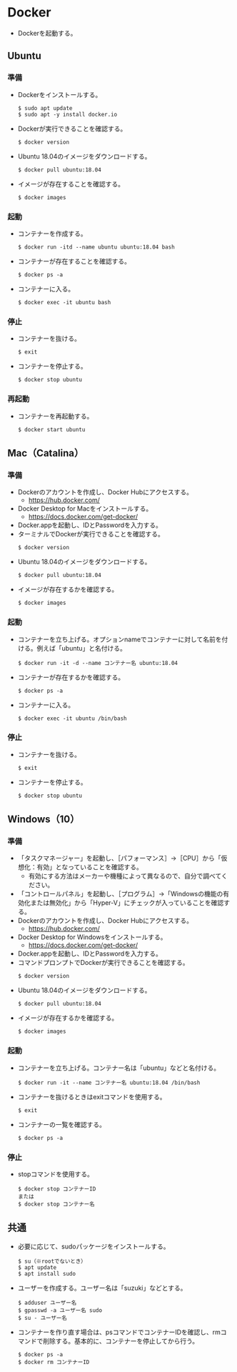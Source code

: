 # Docker
- Dockerを起動する。

## Ubuntu
### 準備
- Dockerをインストールする。
  ```
  $ sudo apt update
  $ sudo apt -y install docker.io
  ```
- Dockerが実行できることを確認する。
  ```
  $ docker version
  ```
- Ubuntu 18.04のイメージをダウンロードする。
  ```
  $ docker pull ubuntu:18.04
  ```
- イメージが存在することを確認する。
  ```
  $ docker images
  ```

### 起動
- コンテナーを作成する。
  ```
  $ docker run -itd --name ubuntu ubuntu:18.04 bash
  ```
- コンテナーが存在することを確認する。
  ```
  $ docker ps -a
  ```
- コンテナーに入る。
  ```
  $ docker exec -it ubuntu bash
  ```

### 停止
- コンテナーを抜ける。
  ```
  $ exit
  ```
- コンテナーを停止する。
  ```
  $ docker stop ubuntu
  ```

### 再起動
- コンテナーを再起動する。
  ```
  $ docker start ubuntu
  ```

## Mac（Catalina）
### 準備
- Dockerのアカウントを作成し、Docker Hubにアクセスする。
  - https://hub.docker.com/
- Docker Desktop for Macをインストールする。
  - https://docs.docker.com/get-docker/
- Docker.appを起動し、IDとPasswordを入力する。
- ターミナルでDockerが実行できることを確認する。
  ```
  $ docker version
  ```
- Ubuntu 18.04のイメージをダウンロードする。
  ```
  $ docker pull ubuntu:18.04
  ```
- イメージが存在するかを確認する。
  ```
  $ docker images
  ```

### 起動
- コンテナーを立ち上げる。オプションnameでコンテナーに対して名前を付ける。例えば「ubuntu」と名付ける。
  ```
  $ docker run -it -d --name コンテナー名 ubuntu:18.04
  ```
- コンテナーが存在するかを確認する。
  ```
  $ docker ps -a
  ```
- コンテナーに入る。
  ```
  $ docker exec -it ubuntu /bin/bash
  ```

### 停止
- コンテナーを抜ける。
  ```
  $ exit
  ```
- コンテナーを停止する。
  ```
  $ docker stop ubuntu
  ```    

## Windows（10）
### 準備
- 「タスクマネージャー」を起動し、［パフォーマンス］→［CPU］から「仮想化：有効」となっていることを確認する。
  - 有効にする方法はメーカーや機種によって異なるので、自分で調べてください。
- 「コントロールパネル」を起動し、［プログラム］→「Windowsの機能の有効化または無効化」から「Hyper-V」にチェックが入っていることを確認する。
- Dockerのアカウントを作成し、Docker Hubにアクセスする。
  - https://hub.docker.com/
- Docker Desktop for Windowsをインストールする。
  - https://docs.docker.com/get-docker/
- Docker.appを起動し、IDとPasswordを入力する。
- コマンドプロンプトでDockerが実行できることを確認する。
  ```
  $ docker version
  ```
- Ubuntu 18.04のイメージをダウンロードする。
  ```
  $ docker pull ubuntu:18.04
  ```
- イメージが存在するかを確認する。
  ```
  $ docker images
  ```

### 起動
- コンテナーを立ち上げる。コンテナー名は「ubuntu」などと名付ける。
  ```
  $ docker run -it --name コンテナー名 ubuntu:18.04 /bin/bash 
  ```
- コンテナーを抜けるときはexitコマンドを使用する。
  ```
  $ exit
  ```
- コンテナーの一覧を確認する。
  ```
  $ docker ps -a
  ```

### 停止
- stopコマンドを使用する。
  ```
  $ docker stop コンテナーID
  または
  $ docker stop コンテナー名
  ```

## 共通
- 必要に応じて、sudoパッケージをインストールする。
  ```
  $ su（※rootでないとき）
  $ apt update
  $ apt install sudo
  ```
- ユーザーを作成する。ユーザー名は「suzuki」などとする。
  ```
  $ adduser ユーザー名
  $ gpasswd -a ユーザー名 sudo
  $ su - ユーザー名
  ```
- コンテナーを作り直す場合は、psコマンドでコンテナーIDを確認し、rmコマンドで削除する。基本的に、コンテナーを停止してから行う。
  ```
  $ docker ps -a
  $ docker rm コンテナーID
  ```
